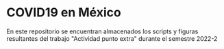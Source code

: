 # COVID19 en México
En este repositorio se encuentran almacenados los scripts y figuras resultantes del trabajo "Actividad punto extra" durante el semestre 2022-2
